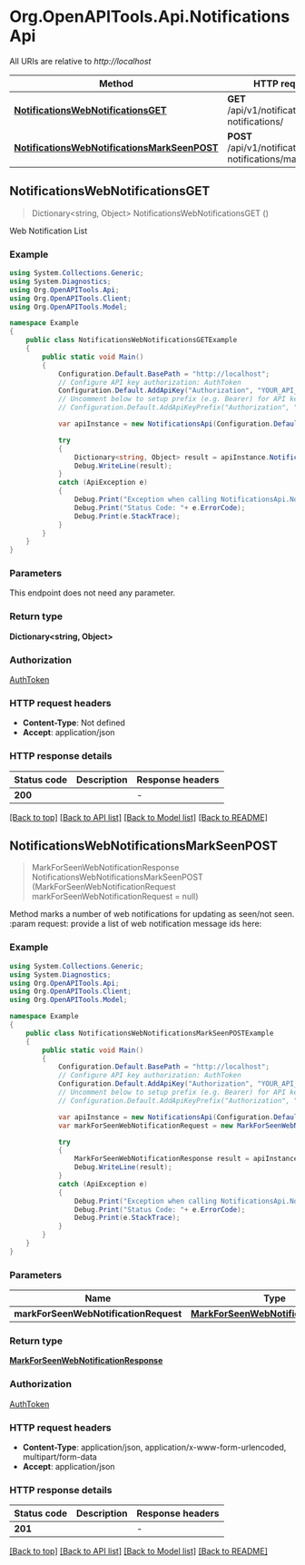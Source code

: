 # Org.OpenAPITools.Api.NotificationsApi

All URIs are relative to *http://localhost*

Method | HTTP request | Description
------------- | ------------- | -------------
[**NotificationsWebNotificationsGET**](NotificationsApi.md#notificationswebnotificationsget) | **GET** /api/v1/notifications/web-notifications/ | 
[**NotificationsWebNotificationsMarkSeenPOST**](NotificationsApi.md#notificationswebnotificationsmarkseenpost) | **POST** /api/v1/notifications/web-notifications/mark_seen/ | 



## NotificationsWebNotificationsGET

> Dictionary&lt;string, Object&gt; NotificationsWebNotificationsGET ()



Web Notification List

### Example

```csharp
using System.Collections.Generic;
using System.Diagnostics;
using Org.OpenAPITools.Api;
using Org.OpenAPITools.Client;
using Org.OpenAPITools.Model;

namespace Example
{
    public class NotificationsWebNotificationsGETExample
    {
        public static void Main()
        {
            Configuration.Default.BasePath = "http://localhost";
            // Configure API key authorization: AuthToken
            Configuration.Default.AddApiKey("Authorization", "YOUR_API_KEY");
            // Uncomment below to setup prefix (e.g. Bearer) for API key, if needed
            // Configuration.Default.AddApiKeyPrefix("Authorization", "Bearer");

            var apiInstance = new NotificationsApi(Configuration.Default);

            try
            {
                Dictionary<string, Object> result = apiInstance.NotificationsWebNotificationsGET();
                Debug.WriteLine(result);
            }
            catch (ApiException e)
            {
                Debug.Print("Exception when calling NotificationsApi.NotificationsWebNotificationsGET: " + e.Message );
                Debug.Print("Status Code: "+ e.ErrorCode);
                Debug.Print(e.StackTrace);
            }
        }
    }
}
```

### Parameters

This endpoint does not need any parameter.

### Return type

**Dictionary<string, Object>**

### Authorization

[AuthToken](../README.md#AuthToken)

### HTTP request headers

- **Content-Type**: Not defined
- **Accept**: application/json


### HTTP response details
| Status code | Description | Response headers |
|-------------|-------------|------------------|
| **200** |  |  -  |

[[Back to top]](#)
[[Back to API list]](../README.md#documentation-for-api-endpoints)
[[Back to Model list]](../README.md#documentation-for-models)
[[Back to README]](../README.md)


## NotificationsWebNotificationsMarkSeenPOST

> MarkForSeenWebNotificationResponse NotificationsWebNotificationsMarkSeenPOST (MarkForSeenWebNotificationRequest markForSeenWebNotificationRequest = null)



Method marks a number of web notifications for updating as seen/not seen. :param request: provide a list of web notification message ids here:

### Example

```csharp
using System.Collections.Generic;
using System.Diagnostics;
using Org.OpenAPITools.Api;
using Org.OpenAPITools.Client;
using Org.OpenAPITools.Model;

namespace Example
{
    public class NotificationsWebNotificationsMarkSeenPOSTExample
    {
        public static void Main()
        {
            Configuration.Default.BasePath = "http://localhost";
            // Configure API key authorization: AuthToken
            Configuration.Default.AddApiKey("Authorization", "YOUR_API_KEY");
            // Uncomment below to setup prefix (e.g. Bearer) for API key, if needed
            // Configuration.Default.AddApiKeyPrefix("Authorization", "Bearer");

            var apiInstance = new NotificationsApi(Configuration.Default);
            var markForSeenWebNotificationRequest = new MarkForSeenWebNotificationRequest(); // MarkForSeenWebNotificationRequest |  (optional) 

            try
            {
                MarkForSeenWebNotificationResponse result = apiInstance.NotificationsWebNotificationsMarkSeenPOST(markForSeenWebNotificationRequest);
                Debug.WriteLine(result);
            }
            catch (ApiException e)
            {
                Debug.Print("Exception when calling NotificationsApi.NotificationsWebNotificationsMarkSeenPOST: " + e.Message );
                Debug.Print("Status Code: "+ e.ErrorCode);
                Debug.Print(e.StackTrace);
            }
        }
    }
}
```

### Parameters


Name | Type | Description  | Notes
------------- | ------------- | ------------- | -------------
 **markForSeenWebNotificationRequest** | [**MarkForSeenWebNotificationRequest**](MarkForSeenWebNotificationRequest.md)|  | [optional] 

### Return type

[**MarkForSeenWebNotificationResponse**](MarkForSeenWebNotificationResponse.md)

### Authorization

[AuthToken](../README.md#AuthToken)

### HTTP request headers

- **Content-Type**: application/json, application/x-www-form-urlencoded, multipart/form-data
- **Accept**: application/json


### HTTP response details
| Status code | Description | Response headers |
|-------------|-------------|------------------|
| **201** |  |  -  |

[[Back to top]](#)
[[Back to API list]](../README.md#documentation-for-api-endpoints)
[[Back to Model list]](../README.md#documentation-for-models)
[[Back to README]](../README.md)

